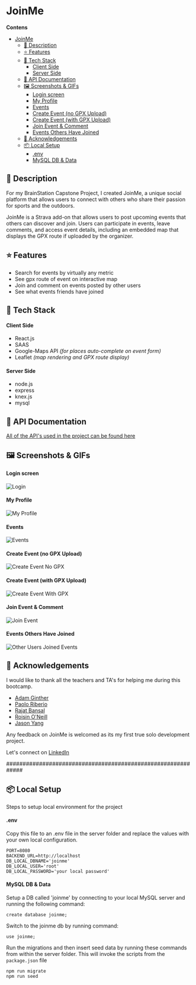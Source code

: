 # JoinMe

**Contens**
- [JoinMe](#joinme)
  - [📝 Description](#-description)
  - [⭐ Features](#-features)
  - [🧰 Tech Stack](#-tech-stack)
      - [Client Side](#client-side)
      - [Server Side](#server-side)
  - [📜 API Documentation](#-api-documentation)
  - [🖼️ Screenshots \& GIFs](#️-screenshots--gifs)
      - [Login screen](#login-screen)
      - [My Profile](#my-profile)
      - [Events](#events)
      - [Create Event (no GPX Upload)](#create-event-no-gpx-upload)
      - [Create Event (with GPX Upload)](#create-event-with-gpx-upload)
      - [Join Event \& Comment](#join-event--comment)
      - [Events Others Have Joined](#events-others-have-joined)
  - [🙏 Acknowledgements](#-acknowledgements)
  - [📦 Local Setup](#-local-setup)
      - [.env](#env)
      - [MySQL DB \& Data](#mysql-db--data)


## 📝 Description
For my BrainStation Capstone Project, I created JoinMe, a unique social platform that allows users to connect with others who share their passion for sports and the outdoors.

JoinMe is a Strava add-on that allows users to post upcoming events that others can discover and join. Users can participate in events, leave comments, and access event details, including an embedded map that displays the GPX route if uploaded by the organizer.

## ⭐ Features

* Search for events by virtually any metric
* See gpx route of event on interactive map
* Join and comment on events posted by other users
* See what events friends have joined

## 🧰 Tech Stack

#### Client Side

* React.js
* SAAS
* Google-Maps API *(for places auto-complete on event form)*
* Leaflet *(map rendering and GPX route display)*

#### Server Side

* node.js
* express
* knex.js
* mysql

## 📜 API Documentation

[All of the API's used in the project can be found here](https://documenter.getpostman.com/view/24908455/2s93eePonf)

## 🖼️ Screenshots & GIFs

#### Login screen
![Login](./screenshots-gifs/login.PNG)

#### My Profile
![My Profile](./screenshots-gifs/logged-in-user-profile.gif)

#### Events
![Events](./screenshots-gifs/events-with-search.gif)

#### Create Event (no GPX Upload)
![Create Event No GPX](./screenshots-gifs/create-event-no-gpx-upload.gif)

#### Create Event (with GPX Upload)
![Create Event With GPX](./screenshots-gifs/create-event-with-gpx-upload.gif)

#### Join Event & Comment
![Join Event](./screenshots-gifs/event-join-and-comment.gif)

#### Events Others Have Joined
![Other Users Joined Events](./screenshots-gifs/events-others-have-joined-or-organizing.gif)

## 🙏 Acknowledgements

I would like to thank all the teachers and TA's for helping me during this bootcamp.

* [Adam Ginther](https://github.com/GInTher)
* [Paolo Riberio](https://github.com/PCRib)
* [Rajat Bansal](https://github.com/rjtbansal)
* [Roisin O'Neill](https://github.com/RoisOneill)
* [Jason Yang](https://github.com/projectyang)

Any feedback on JoinMe is welcomed as its my first true solo development project.

Let's connect on [LinkedIn](https://www.linkedin.com/in/simon-harlow/)


#############################################################

## 📦 Local Setup

Steps to setup local environment for the project

#### .env
Copy this file to an .env file in the server folder and replace the values with your own local configuration.

```
PORT=8080
BACKEND_URL=http://localhost
DB_LOCAL_DBNAME='joinme'
DB_LOCAL_USER='root'
DB_LOCAL_PASSWORD='your local password'
```

#### MySQL DB & Data

Setup a DB called 'joinme' by connecting to your local MySQL server and running the following command:

```
create database joinme;
```

Switch to the joinme db by running command:

```
use joinme;
```

Run the migrations and then insert seed data by running these commands from within the server folder. This will invoke the scripts from the `package.json` file

```
npm run migrate
npm run seed
```
